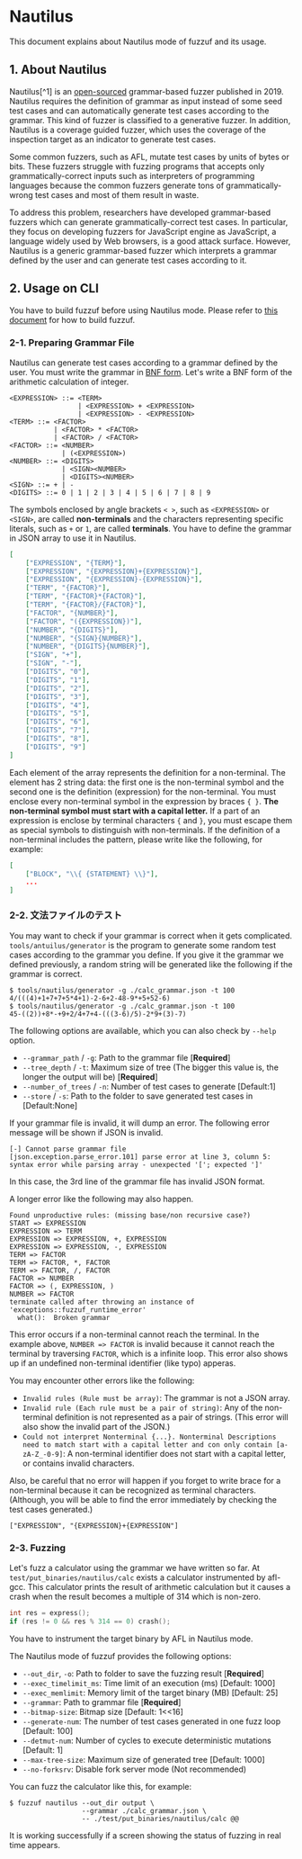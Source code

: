# Nautilus
This document explains about Nautilus mode of fuzzuf and its usage.

## 1. About Nautilus
Nautilus[^1] is an [open-sourced](https://github.com/nautilus-fuzz/nautilus/) grammar-based fuzzer published in 2019. Nautilus requires the definition of grammar as input instead of some seed test cases and can automatically generate test cases according to the grammar. This kind of fuzzer is classified to a generative fuzzer. In addition, Nautilus is a coverage guided fuzzer, which uses the coverage of the inspection target as an indicator to generate test cases.

Some common fuzzers, such as AFL, mutate test cases by units of bytes or bits. These fuzzers struggle with fuzzing programs that accepts only grammatically-correct inputs such as interpreters of programming languages because the common fuzzers generate tons of grammatically-wrong test cases and most of them result in waste.

To address this problem, researchers have developed grammar-based fuzzers which can generate grammatically-correct test cases. In particular, they focus on developing fuzzers for JavaScript engine as JavaScript, a language widely used by Web browsers, is a good attack surface.
However, Nautilus is a generic grammar-based fuzzer which interprets a grammar defined by the user and can generate test cases according to it.

## 2. Usage on CLI
You have to build fuzzuf before using Nautilus mode. Please refer to [this document](../../building.md) for how to build fuzzuf.

### 2-1. Preparing Grammar File
Nautilus can generate test cases according to a grammar defined by the user.
You must write the grammar in [BNF form](https://en.wikipedia.org/wiki/Backus%E2%80%93Naur_form). Let's write a BNF form of the arithmetic calculation of integer.
```
<EXPRESSION> ::= <TERM>
                 | <EXPRESSION> + <EXPRESSION>
                 | <EXPRESSION> - <EXPRESSION>
<TERM> ::= <FACTOR>
           | <FACTOR> * <FACTOR>
           | <FACTOR> / <FACTOR>
<FACTOR> ::= <NUMBER>
             | (<EXPRESSION>)
<NUMBER> ::= <DIGITS>
             | <SIGN><NUMBER>
             | <DIGITS><NUMBER>
<SIGN> ::= + | -
<DIGITS> ::= 0 | 1 | 2 | 3 | 4 | 5 | 6 | 7 | 8 | 9
```
The symbols enclosed by angle brackets `< >`, such as `<EXPRESSION>` or `<SIGN>`, are called **non-terminals** and the characters representing specific literals, such as `+` or `1`, are called **terminals**.
You have to define the grammar in JSON array to use it in Nautilus.
```json
[
    ["EXPRESSION", "{TERM}"],
    ["EXPRESSION", "{EXPRESSION}+{EXPRESSION}"],
    ["EXPRESSION", "{EXPRESSION}-{EXPRESSION}"],
    ["TERM", "{FACTOR}"],
    ["TERM", "{FACTOR}*{FACTOR}"],
    ["TERM", "{FACTOR}/{FACTOR}"],
    ["FACTOR", "{NUMBER}"],
    ["FACTOR", "({EXPRESSION})"],
    ["NUMBER", "{DIGITS}"],
    ["NUMBER", "{SIGN}{NUMBER}"],
    ["NUMBER", "{DIGITS}{NUMBER}"],
    ["SIGN", "+"],
    ["SIGN", "-"],
    ["DIGITS", "0"],
    ["DIGITS", "1"],
    ["DIGITS", "2"],
    ["DIGITS", "3"],
    ["DIGITS", "4"],
    ["DIGITS", "5"],
    ["DIGITS", "6"],
    ["DIGITS", "7"],
    ["DIGITS", "8"],
    ["DIGITS", "9"]
]
```
Each element of the array represents the definition for a non-terminal. The element has 2 string data: the first one is the non-terminal symbol and the second one is the definition (expression) for the non-terminal. You must enclose every non-terminal symbol in the expression by braces `{ }`. **The non-terminal symbol must start with a capital letter.**
If a part of an expression is enclose by terminal characters `{` and `}`, you must escape them as special symbols to distinguish with non-terminals. If the definition of a non-terminal includes the pattern, please write like the following, for example:
```json
[
    ["BLOCK", "\\{ {STATEMENT} \\}"],
    ...
]
```

### 2-2. 文法ファイルのテスト
You may want to check if your grammar is correct when it gets complicated.
`tools/antuilus/generator` is the program to generate some random test cases according to the grammar you define. If you give it the grammar we defined previously, a random string will be generated like the following if the grammar is correct.
```
$ tools/nautilus/generator -g ./calc_grammar.json -t 100
4/(((4)+1+7+7+5*4+1)-2-6+2-48-9*+5+52-6)
$ tools/nautilus/generator -g ./calc_grammar.json -t 100
45-((2))+8*-+9+2/4+7+4-(((3-6)/5)-2*9+(3)-7)
```
The following options are available, which you can also check by `--help` option.

- `--grammar_path` / `-g`: Path to the grammar file [**Required**]
- `--tree_depth` / `-t`: Maximum size of tree (The bigger this value is, the longer the output will be) [**Required**]
- `--number_of_trees` / `-n`: Number of test cases to generate [Default:1]
- `--store` / `-s`: Path to the folder to save generated test cases in [Default:None]

If your grammar file is invalid, it will dump an error. The following error message will be shown if JSON is invalid.
```
[-] Cannot parse grammar file
[json.exception.parse_error.101] parse error at line 3, column 5: syntax error while parsing array - unexpected '['; expected ']'
```
In this case, the 3rd line of the grammar file has invalid JSON format.

A longer error like the following may also happen.
```
Found unproductive rules: (missing base/non recursive case?)
START => EXPRESSION
EXPRESSION => TERM
EXPRESSION => EXPRESSION, +, EXPRESSION
EXPRESSION => EXPRESSION, -, EXPRESSION
TERM => FACTOR
TERM => FACTOR, *, FACTOR
TERM => FACTOR, /, FACTOR
FACTOR => NUMBER
FACTOR => (, EXPRESSION, )
NUMBER => FACTOR
terminate called after throwing an instance of 'exceptions::fuzzuf_runtime_error'
  what():  Broken grammar
```
This error occurs if a non-terminal cannot reach the terminal. In the example above, `NUMBER => FACTOR` is invalid because it cannot reach the terminal by traversing `FACTOR`, which is a infinite loop.
This error also shows up if an undefined non-terminal identifier (like typo) apperas.

You may encounter other errors like the following:

- `Invalid rules (Rule must be array)`: The grammar is not a JSON array.
- `Invalid rule (Each rule must be a pair of string)`: Any of the non-terminal definition is not represented as a pair of strings. (This error will also show the invalid part of the JSON.)
- `Could not interpret Nonterminal {...}. Nonterminal Descriptions need to match start with a capital letter and con only contain [a-zA-Z_-0-9]`: A non-terminal identifier does not start with a capital letter, or contains invalid characters.

Also, be careful that no error will happen if you forget to write brace for a non-terminal because it can be recognized as terminal characters. (Although, you will be able to find the error immediately by checking the test cases generated.)
```
["EXPRESSION", "{EXPRESSION}+{EXPRESSION"]
```

### 2-3. Fuzzing
Let's fuzz a calculator using the grammar we have written so far.
At `test/put_binaries/nautilus/calc` exists a calculator instrumented by afl-gcc. This calculator prints the result of arithmetic calculation but it causes a crash when the result becomes a multiple of 314 which is non-zero.
```c
int res = express();
if (res != 0 && res % 314 == 0) crash();
```
You have to instrument the target binary by AFL in Nautilus mode.

The Nautilus mode of fuzzuf provides the following options:

- `--out_dir`, `-o`: Path to folder to save the fuzzing result [**Required**]
- `--exec_timelimit_ms`: Time limit of an execution (ms) [Default: 1000]
- `--exec_memlimit`: Memory limit of the target binary (MB) [Default: 25]
- `--grammar`: Path to grammar file [**Required**]
- `--bitmap-size`: Bitmap size [Default: 1<<16]
- `--generate-num`: The number of test cases generated in one fuzz loop [Default: 100]
- `--detmut-num`: Number of cycles to execute deterministic mutations [Default: 1]
- `--max-tree-size`: Maximum size of generated tree [Default: 1000]
- `--no-forksrv`: Disable fork server mode (Not recommended)

You can fuzz the calculator like this, for example:
```
$ fuzzuf nautilus --out_dir output \
                  --grammar ./calc_grammar.json \
                  -- ./test/put_binaries/nautilus/calc @@
```
It is working successfully if a screen showing the status of fuzzing in real time appears.

